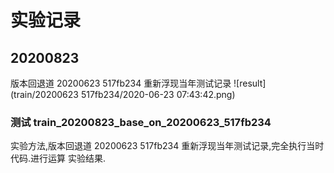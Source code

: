 # 实验记录

## 20200823

版本回退道 20200623 517fb234 重新浮现当年测试记录
![result](train/20200623 517fb234/2020-06-23 07:43:42.png)

### 测试 train_20200823_base_on_20200623_517fb234
实验方法,版本回退道 20200623 517fb234 重新浮现当年测试记录,完全执行当时代码.进行运算
实验结果.
